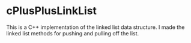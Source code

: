 # cPlusPlusLinkList

This is a C++ implementation of the linked list data structure. I made the linked list methods for pushing and pulling off the list.
